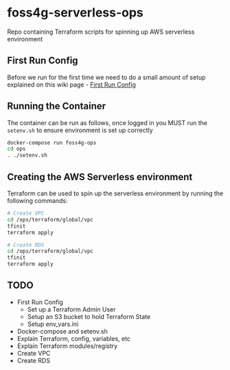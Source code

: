 # foss4g-serverless-ops
Repo containing Terraform scripts for spinning up AWS serverless environment

## First Run Config
Before we run for the first time we need to do a small amount of setup explained on this wiki page - [First Run Config](https://github.com/thinkWhere/foss4g-serverless-ops/wiki/First-Run-Config) 

## Running the Container
The container can be run as follows, once logged in you MUST run the ```setenv.sh``` to ensure environment is set up correctly

```bash
docker-compose run foss4g-ops
cd ops
. ./setenv.sh
```

## Creating the AWS Serverless environment
Terraform can be used to spin up the serverless environment by running the following commands:
```bash
# Create VPC
cd /ops/terraform/global/vpc
tfinit
terraform apply

# Create RDS
cd /ops/terraform/global/vpc
tfinit
terraform apply
```

## TODO

* First Run Config
    * Set up a Terraform Admin User
    * Setup an S3 bucket to hold Terraform State
    * Setup env_vars.ini
* Docker-compose and setenv.sh
* Explain Terraform, config, variables, etc
* Explain Terraform modules/registry
* Create VPC
* Create RDS